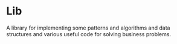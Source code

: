 # Lib

A library for implementing some patterns and algorithms and data structures and various useful code for solving business problems.
